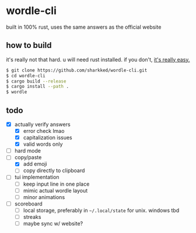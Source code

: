 # wordle-cli

built in 100% rust, uses the same answers as the official website

## how to build
it's really not that hard. u will need rust installed. if you don't, [it's really easy.](https://www.rust-lang.org/tools/install)
```sh
$ git clone https://github.com/sharkked/wordle-cli.git
$ cd wordle-cli
$ cargo build --release
$ cargo install --path .
$ wordle
```

## todo
- [x] actually verify answers
  - [x] error check lmao
  - [x] capitalization issues
  - [x] valid words only
- [ ] hard mode
- [ ] copy/paste
  - [x] add emoji
  - [ ] copy directly to clipboard
- [ ] tui implementation
  - [ ] keep input line in one place
  - [ ] mimic actual wordle layout
  - [ ] minor animations
- [ ] scoreboard
  - [ ] local storage, preferably in `~/.local/state` for unix. windows tbd
  - [ ] streaks
  - [ ] maybe sync w/ website?
